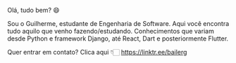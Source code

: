 Olá, tudo bem? 😄

Sou o Guilherme, estudante de Engenharia de Software. 
Aqui você encontra tudo aquilo que venho fazendo/estudando.
Conhecimentos que variam desde Python e framework Django, até
React, Dart e posteriormente Flutter.

Quer entrar em contato? 
Clica aqui 👇🏻
https://linktr.ee/bailerg
